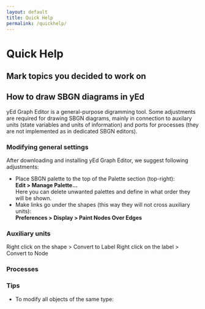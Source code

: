 ```yaml
---
layout: default
title: Quick Help
permalink: /quickhelp/
---
```


# Quick Help

## Mark topics you decided to work on



## How to draw SBGN diagrams in yEd

yEd Graph Editor is a general-purpose digramming tool. Some adjustments are required for drawing SBGN diagrams, mainly in connection to auxilary units (state variables and units of information) and ports for processes (they are not implemented as in dedicated SBGN editors). 

### Modifying general settings

After downloading and installing yEd Graph Editor, we suggest following adjustments:

* Place SBGN palette to the top of the Palette section (top-right):  
**Edit > Manage Palette...**  
Here you can delete unwanted palettes and define in what order they will be shown.
* Make links go under the shapes (this way they will not cross auxiliary units):  
**Preferences > Display > Paint Nodes Over Edges**

### Auxiliary units

Right click on the shape > Convert to Label
Right click on the label > Convert to Node

### Processes



### Tips

* To modify all objects of the same type: 


